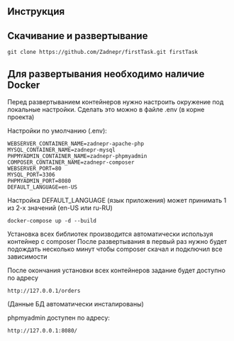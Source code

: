 Инструкция
--------------------------

Скачивание и развертывание
--
    git clone https://github.com/Zadnepr/firstTask.git firstTask

Для развертывания необходимо наличие Docker
--

Перед развертыванием контейнеров нужно настроить окружение под локальные настройки. Сделать это можно в файле .env (в корне проекта)

Настройки по умолчанию (.env):

    WEBSERVER_CONTAINER_NAME=zadnepr-apache-php
    MYSQL_CONTAINER_NAME=zadnepr-mysql
    PHPMYADMIN_CONTAINER_NAME=zadnepr-phpmyadmin
    COMPOSER_CONTAINER_NAME=zadnepr-composer
    WEBSERVER_PORT=80
    MYSQL_PORT=3306
    PHPMYADMIN_PORT=8080
    DEFAULT_LANGUAGE=en-US

Настройка DEFAULT_LANGUAGE (язык приложения) может принимать 1 из 2-х значений (en-US или ru-RU)

    docker-compose up -d --build

Установка всех библиотек производится автоматически используя контейнер с composer
После развертывания в первый раз нужно будет подождать несколько минут чтобы composer скачал и подключил все зависимости

После окончания установки всех контейнеров задание будет доступно по адресу 

    http://127.0.0.1/orders

(Данные БД автоматически инсталированы)

phpmyadmin доступен по адресу:

    http://127.0.0.1:8080/